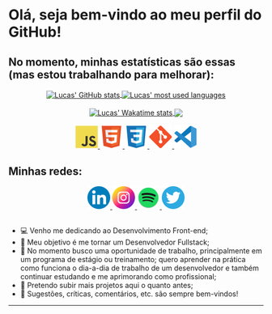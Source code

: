 # Olá, seja bem-vindo ao meu perfil do GitHub!

## No momento, minhas estatísticas são essas (mas estou trabalhando para melhorar):

<div align="center">
  <a href="https://github.com/xlucaspx">
    <img src="https://github-readme-stats.vercel.app/api?username=xlucaspx&hide_title=true&count_private=true&show_icons=true&theme=swift" title="Lucas' GitHub stats" align="center" max-width="45%" height="145px">
  </a>
  <a href="https://github.com/xlucaspx">
    <img src="https://github-readme-stats.vercel.app/api/top-langs/?username=xlucaspx&layout=compact&theme=swift" title="Lucas' most used languages" align="center" max-width="45%"  height="145px">
  </a>
</div>
<br>

<div align="center">
  <a href="https://github.com/xlucaspx">
    <img src="https://github-readme-stats.vercel.app/api/wakatime?username=xlucaspx&theme=swift" title="Lucas' Wakatime stats" align="center" max-width="45%" height="140px">
  </a>
  <a href="https://xlucaspx.github.io/portfolio" title="Lucas da Paz | Portfolio" target="_blank">
    <img src="https://github-readme-stats.vercel.app/api/pin/?username=xlucaspx&repo=portfolio&show_owner=true&theme=swift" align="center" max-width="45%" height="140px">
  </a>
</div>
<br>

<div align="center">
  <a href="https://github.com/xlucaspx">
    <img src="img/javascript-logo.png" title="JavaScript" width="45px" height="45px">
    <img src="img/html5-logo.png" title="HTML 5" width="45px" height="45px">
    <img src="img/css3-logo.png" title="CSS 3" width="45px" height="45px">
    <img src="img/git-logo.png" title="Git" width="45px" height="45px">
    <img src="img/vscode-logo.png" title="VS Code" width="45px" height="45px">
  </a>
</div>

## Minhas redes:

<div align="center">
  <a href="https://www.linkedin.com/in/xlucaspx/" title="Lucas da Paz | LinkedIn" target="_blank">
    <img src="img/linkedin-logo.png" width="45px" height="45px">
  </a>
  <a href="https://www.instagram.com/luacspaz/" title="Lucas da Paz (@luacspaz) | Instagram" target="_blank">
    <img src="img/instagram-logo.png" width="45px" height="45px">
  </a>
  <a href="https://open.spotify.com/user/lo78kmqfpgsqaj2o357ieys6g?si=74668b5906e9441a" title="Lucaspx | Spotify" target="_blank">
    <img src="img/spotify-logo.png" width="45px" height="45px">
  </a>
  <a href="https://twitter.com/luacspaz" title="Lucas da Paz (@luacspaz) | Twitter" target="_blank">
    <img src="img/twitter-logo.png" width="45px" height="45px">
  </a>
</div>

##

- 💻 Venho me dedicando ao Desenvolvimento Front-end;
- 🔭 Meu objetivo é me tornar um Desenvolvedor Fullstack;
- 🌱 No momento busco uma oportunidade de trabalho, principalmente em um programa de estágio ou treinamento; quero aprender na prática como funciona o dia-a-dia de trabalho de um desenvolvedor e também continuar estudando e me aprimorando como profissional;
- 🏃 Pretendo subir mais projetos aqui o quanto antes;
- 💬 Sugestões, críticas, comentários, etc. são sempre bem-vindos!

---
